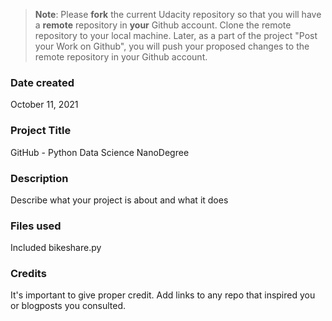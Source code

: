 >**Note**: Please **fork** the current Udacity repository so that you will have a **remote** repository in **your** Github account. Clone the remote repository to your local machine. Later, as a part of the project "Post your Work on Github", you will push your proposed changes to the remote repository in your Github account.

### Date created
October 11, 2021

### Project Title
GitHub - Python Data Science NanoDegree

### Description
Describe what your project is about and what it does

### Files used
Included bikeshare.py

### Credits
It's important to give proper credit. Add links to any repo that inspired you or blogposts you consulted.

